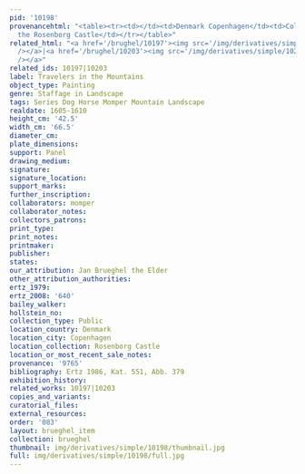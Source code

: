 ```yaml
---
pid: '10198'
provenancehtml: "<table><tr><td></td><td>Denmark Copenhagen</td><td>Collection at
  the Rosenborg Castle</td></tr></table>"
related_html: "<a href='/brughel/10197'><img src='/img/derivatives/simple/10197/thumbnail.jpg'
  /></a>|<a href='/brughel/10203'><img src='/img/derivatives/simple/10203/thumbnail.jpg'
  /></a>"
related_ids: 10197|10203
label: Travelers in the Mountains
object_type: Painting
genre: Staffage in Landscape
tags: Series Dog Horse Momper Mountain Landscape
realdate: 1605-1610
height_cm: '42.5'
width_cm: '66.5'
diameter_cm:
plate_dimensions:
support: Panel
drawing_medium:
signature:
signature_location:
support_marks:
further_inscription:
collaborators: momper
collaborator_notes:
collectors_patrons:
print_type:
print_notes:
printmaker:
publisher:
states:
our_attribution: Jan Brueghel the Elder
other_attribution_authorities:
ertz_1979:
ertz_2008: '640'
bailey_walker:
hollstein_no:
collection_type: Public
location_country: Denmark
location_city: Copenhagen
location_collection: Rosenborg Castle
location_or_most_recent_sale_notes:
provenance: '9765'
bibliography: Ertz 1986, Kat. 551, Abb. 379
exhibition_history:
related_works: 10197|10203
copies_and_variants:
curatorial_files:
external_resources:
order: '083'
layout: brueghel_item
collection: brueghel
thumbnail: img/derivatives/simple/10198/thumbnail.jpg
full: img/derivatives/simple/10198/full.jpg
---
```

